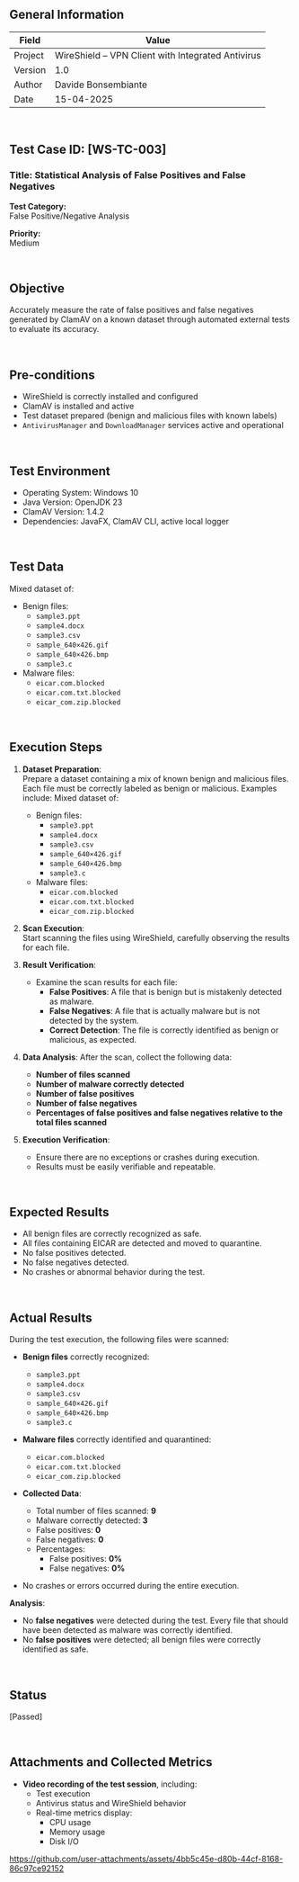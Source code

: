 ## General Information

| Field     | Value                                                    |
|-----------|----------------------------------------------------------|
| Project   | WireShield – VPN Client with Integrated Antivirus        |
| Version   | 1.0                                                      |
| Author    | Davide Bonsembiante                                      |
| Date      | 15-04-2025                                               |

&nbsp;

## Test Case ID: [WS-TC-003] 
### Title: Statistical Analysis of False Positives and False Negatives

**Test Category:**  
False Positive/Negative Analysis

**Priority:**  
Medium

&nbsp;

## Objective  
Accurately measure the rate of false positives and false negatives generated by ClamAV on a known dataset through automated external tests to evaluate its accuracy.

&nbsp;

## Pre-conditions

- WireShield is correctly installed and configured  
- ClamAV is installed and active  
- Test dataset prepared (benign and malicious files with known labels)  
- `AntivirusManager` and `DownloadManager` services active and operational  

&nbsp;

## Test Environment

- Operating System: Windows 10  
- Java Version: OpenJDK 23  
- ClamAV Version: 1.4.2  
- Dependencies: JavaFX, ClamAV CLI, active local logger  

&nbsp;

## Test Data

Mixed dataset of:
- Benign files:
  - `sample3.ppt`
  - `sample4.docx`
  - `sample3.csv`
  - `sample_640×426.gif`
  - `sample_640×426.bmp`
  - `sample3.c`
- Malware files:
  - `eicar.com.blocked`
  - `eicar.com.txt.blocked`
  - `eicar_com.zip.blocked`

&nbsp;

## Execution Steps

1. **Dataset Preparation**:  
   Prepare a dataset containing a mix of known benign and malicious files. Each file must be correctly labeled as benign or malicious. Examples include:
   Mixed dataset of:
   - Benign files:
      - `sample3.ppt`
      - `sample4.docx`
      - `sample3.csv`
      - `sample_640×426.gif`
      - `sample_640×426.bmp`
      - `sample3.c`
   - Malware files:
      - `eicar.com.blocked`
      - `eicar.com.txt.blocked`
      - `eicar_com.zip.blocked`

2. **Scan Execution**:  
   Start scanning the files using WireShield, carefully observing the results for each file.

3. **Result Verification**:
   - Examine the scan results for each file:
     - **False Positives**: A file that is benign but is mistakenly detected as malware.
     - **False Negatives**: A file that is actually malware but is not detected by the system.
     - **Correct Detection**: The file is correctly identified as benign or malicious, as expected.

4. **Data Analysis**:
   After the scan, collect the following data:
   - **Number of files scanned**
   - **Number of malware correctly detected**
   - **Number of false positives**
   - **Number of false negatives**
   - **Percentages of false positives and false negatives relative to the total files scanned**

5. **Execution Verification**:
   - Ensure there are no exceptions or crashes during execution.
   - Results must be easily verifiable and repeatable.

&nbsp;

## Expected Results

- All benign files are correctly recognized as safe.  
- All files containing EICAR are detected and moved to quarantine.  
- No false positives detected.  
- No false negatives detected.  
- No crashes or abnormal behavior during the test.  

&nbsp;

## Actual Results

During the test execution, the following files were scanned:

- **Benign files** correctly recognized:
  - `sample3.ppt`
  - `sample4.docx`
  - `sample3.csv`
  - `sample_640×426.gif`
  - `sample_640×426.bmp`
  - `sample3.c`

- **Malware files** correctly identified and quarantined:
  - `eicar.com.blocked`
  - `eicar.com.txt.blocked`
  - `eicar_com.zip.blocked`

- **Collected Data**:
  - Total number of files scanned: **9**
  - Malware correctly detected: **3**
  - False positives: **0**
  - False negatives: **0**
  - Percentages:
    - False positives: **0%**
    - False negatives: **0%**

- No crashes or errors occurred during the entire execution.

**Analysis**:
- No **false negatives** were detected during the test. Every file that should have been detected as malware was correctly identified.  
- No **false positives** were detected; all benign files were correctly identified as safe.  

&nbsp;

## Status

[Passed]

&nbsp;

## Attachments and Collected Metrics

- **Video recording of the test session**, including:
  - Test execution
  - Antivirus status and WireShield behavior
  - Real-time metrics display:  
    - CPU usage  
    - Memory usage  
    - Disk I/O

https://github.com/user-attachments/assets/4bb5c45e-d80b-44cf-8168-86c97ce92152

